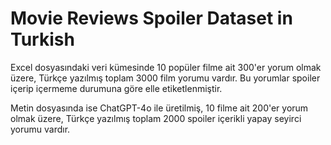# Movie Reviews Spoiler Dataset in Turkish
Excel dosyasındaki veri kümesinde 10 popüler filme ait  300'er yorum olmak üzere, Türkçe yazılmış toplam 3000 film yorumu vardır. Bu yorumlar spoiler içerip içermeme durumuna göre elle etiketlenmiştir.

Metin dosyasında ise ChatGPT-4o ile üretilmiş, 10 filme ait 200'er yorum olmak üzere, Türkçe yazılmış toplam 2000 spoiler içerikli yapay seyirci yorumu vardır.
